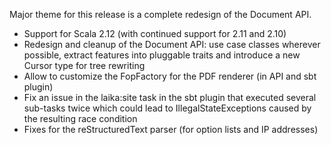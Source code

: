 
Major theme for this release is a complete redesign of the Document API.

* Support for Scala 2.12 (with continued support for 2.11 and 2.10)
* Redesign and cleanup of the Document API: use case classes wherever possible,
  extract features into pluggable traits and introduce a new Cursor type for tree rewriting
* Allow to customize the FopFactory for the PDF renderer (in API and sbt plugin)
* Fix an issue in the laika:site task in the sbt plugin that executed several sub-tasks
  twice which could lead to IllegalStateExceptions caused by the resulting race condition
* Fixes for the reStructuredText parser (for option lists and IP addresses)
